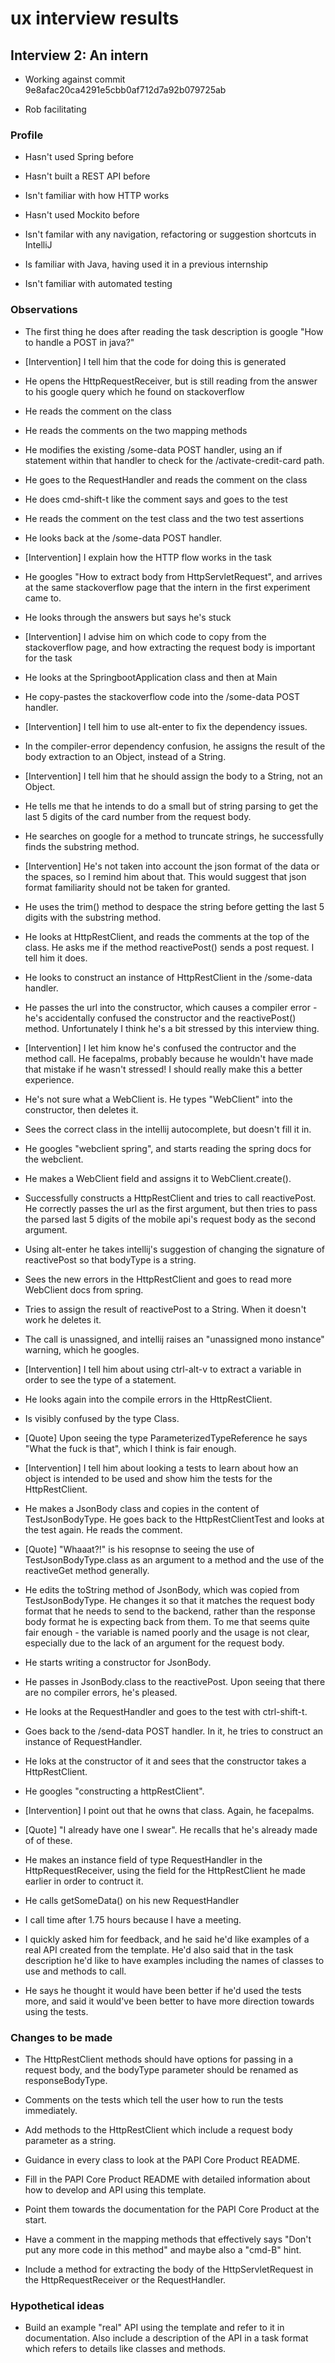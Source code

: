 # ux interview results

## Interview 2: An intern

- Working against commit 9e8afac20ca4291e5cbb0af712d7a92b079725ab

- Rob facilitating

### Profile

- Hasn't used Spring before

- Hasn't built a REST API before

- Isn't familiar with how HTTP works

- Hasn't used Mockito before

- Isn't familar with any navigation, refactoring or suggestion shortcuts in IntelliJ

- Is familiar with Java, having used it in a previous internship

- Isn't familiar with automated testing

### Observations

- The first thing he does after reading the task description is google "How to handle a POST in java?"

- [Intervention] I tell him that the code for doing this is generated

- He opens the HttpRequestReceiver, but is still reading from the answer to his google query which he
  found on stackoverflow
  
- He reads the comment on the class

- He reads the comments on the two mapping methods

- He modifies the existing /some-data POST handler, using an if statement within that handler to check
  for the /activate-credit-card path.
  
- He goes to the RequestHandler and reads the comment on the class

- He does cmd-shift-t like the comment says and goes to the test

- He reads the comment on the test class and the two test assertions

- He looks back at the /some-data POST handler.

- [Intervention] I explain how the HTTP flow works in the task

- He googles "How to extract body from HttpServletRequest", and arrives at the same stackoverflow
  page that the intern in the first experiment came to.

- He looks through the answers but says he's stuck

- [Intervention] I advise him on which code to copy from the stackoverflow page, and how extracting
  the request body is important for the task

- He looks at the SpringbootApplication class and then at Main

- He copy-pastes the stackoverflow code into the /some-data POST handler.

- [Intervention] I tell him to use alt-enter to fix the dependency issues.

- In the compiler-error dependency confusion, he assigns the result of the body extraction to an
  Object, instead of a String.
  
- [Intervention] I tell him that he should assign the body to a String, not an Object.

- He tells me that he intends to do a small but of string parsing to get the last 5 digits of the
  card number from the request body.
  
- He searches on google for a method to truncate strings, he successfully finds the substring method.

- [Intervention] He's not taken into account the json format of the data or the spaces, so I remind
  him about that. This would suggest that json format familiarity should not be taken for granted.
  
- He uses the trim() method to despace the string before getting the last 5 digits with the substring
  method.
  
- He looks at HttpRestClient, and reads the comments at the top of the class. He asks me if the method
  reactivePost() sends a post request. I tell him it does.

- He looks to construct an instance of HttpRestClient in the /some-data handler.

- He passes the url into the constructor, which causes a compiler error - he's accidentally confused
  the constructor and the reactivePost() method. Unfortunately I think he's a bit stressed by this
  interview thing.

- [Intervention] I let him know he's confused the contructor and the method call. He facepalms,
  probably because he wouldn't have made that mistake if he wasn't stressed! I should really make
  this a better experience.

- He's not sure what a WebClient is. He types "WebClient" into the constructor, then deletes it.

- Sees the correct class in the intellij autocomplete, but doesn't fill it in.

- He googles "webclient spring", and starts reading the spring docs for the webclient.

- He makes a WebClient field and assigns it to WebClient.create().

- Successfully constructs a HttpRestClient and tries to call reactivePost. He correctly passes the
  url as the first argument, but then tries to pass the parsed last 5 digits of the mobile api's
  request body as the second argument.

- Using alt-enter he takes intellij's suggestion of changing the signature of reactivePost so that
  bodyType is a string.
  
- Sees the new errors in the HttpRestClient and goes to read more WebClient docs from spring.

- Tries to assign the result of reactivePost to a String. When it doesn't work he deletes it.

- The call is unassigned, and intellij raises an "unassigned mono instance" warning, which he
  googles.
  
- [Intervention] I tell him about using ctrl-alt-v to extract a variable in order to see the type of
  a statement.

- He looks again into the compile errors in the HttpRestClient.

- Is visibly confused by the type Class<T>.

- [Quote] Upon seeing the type ParameterizedTypeReference<T> he says "What the fuck is that", which I
  think is fair enough.
  
- [Intervention] I tell him about looking a tests to learn about how an object is intended to be used
  and show him the tests for the HttpRestClient.

- He makes a JsonBody class and copies in the content of TestJsonBodyType. He goes back to the
  HttpRestClientTest and looks at the test again. He reads the comment.
  
- [Quote] "Whaaat?!" is his resopnse to seeing the use of TestJsonBodyType.class as an argument to a
  method and the use of the reactiveGet method generally.
  
- He edits the toString method of JsonBody, which was copied from TestJsonBodyType. He changes it so
  that it matches the request body format that he needs to send to the backend, rather than the response
  body format he is expecting back from them. To me that seems quite fair enough - the variable is named
  poorly and the usage is not clear, especially due to the lack of an argument for the request body.
  
- He starts writing a constructor for JsonBody.

- He passes in JsonBody.class to the reactivePost. Upon seeing that there are no compiler errors, he's
  pleased.

- He looks at the RequestHandler and goes to the test with ctrl-shift-t.

- Goes back to the /send-data POST handler. In it, he tries to construct an instance of RequestHandler.

- He loks at the constructor of it and sees that the constructor takes a HttpRestClient.

- He googles "constructing a httpRestClient".

- [Intervention] I point out that he owns that class. Again, he facepalms.

- [Quote] "I already have one I swear". He recalls that he's already made of of these.

- He makes an instance field of type RequestHandler in the HttpRequestReceiver, using the field for the
  HttpRestClient he made earlier in order to contruct it.
  
- He calls getSomeData() on his new RequestHandler

- I call time after 1.75 hours because I have a meeting.

- I quickly asked him for feedback, and he said he'd like examples of a real API created from the
  template. He'd also said that in the task description he'd like to have examples including the
  names of classes to use and methods to call.

- He says he thought it would have been better if he'd used the tests more, and said it would've been
  better to have more direction towards using the tests.

### Changes to be made

- The HttpRestClient methods should have options for passing in a request body, and the bodyType
  parameter should be renamed as responseBodyType.
  
- Comments on the tests which tell the user how to run the tests immediately.

- Add methods to the HttpRestClient which include a request body parameter as a string.

- Guidance in every class to look at the PAPI Core Product README.

- Fill in the PAPI Core Product README with detailed information about how to develop and API using
  this template.

- Point them towards the documentation for the PAPI Core Product at the start.

- Have a comment in the mapping methods that effectively says "Don't put any more code in this method"
  and maybe also a "cmd-B" hint.
  
- Include a method for extracting the body of the HttpServletRequest in the HttpRequestReceiver or the
  RequestHandler.
  
### Hypothetical ideas

- Build an example "real" API using the template and refer to it in documentation. Also include a
  description of the API in a task format which refers to details like classes and methods.